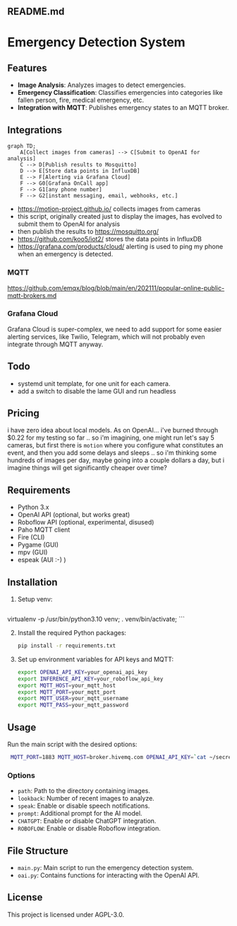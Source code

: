## README.md

# Emergency Detection System

## Features

- **Image Analysis**: Analyzes images to detect emergencies.
- **Emergency Classification**: Classifies emergencies into categories like fallen person, fire, medical emergency, etc.
- **Integration with MQTT**: Publishes emergency states to an MQTT broker.

## Integrations

```mermaid
graph TD;
    A[Collect images from cameras] --> C[Submit to OpenAI for analysis]
    C --> D[Publish results to Mosquitto]
    D --> E[Store data points in InfluxDB]
    E --> F[Alerting via Grafana Cloud]
    F --> G0[Grafana OnCall app]
    F --> G1[any phone number]
    F --> G2[instant messaging, email, webhooks, etc.]
```

* https://motion-project.github.io/ collects images from cameras
* this script, originally created just to display the images, has evolved to submit them to OpenAI for analysis 
* then publish the results to https://mosquitto.org/
* https://github.com/koo5/iot2/ stores the data points in InfluxDB
* https://grafana.com/products/cloud/ alerting is used to ping my phone when an emergency is detected.

### MQTT
https://github.com/emqx/blog/blob/main/en/202111/popular-online-public-mqtt-brokers.md

### Grafana Cloud
Grafana Cloud is super-complex, we need to add support for some easier alerting services, like Twilio, Telegram, which will not probably even integrate through MQTT anyway.

## Todo
* systemd unit template, for one unit for each camera.
* add a switch to disable the lame GUI and run headless

## Pricing
i have zero idea about local models. As on OpenAI... i've burned through $0.22 for my testing so far .. so i'm imagining, one might run let's say 5 cameras, but first there is `motion` where you configure what constitutes an event, and then you add some delays and sleeps .. so i'm thinking some hundreds of images per day, maybe going into a couple dollars a day, but i imagine things will get significantly cheaper over time?

## Requirements

- Python 3.x
- OpenAI API (optional, but works great)
- Roboflow API (optional, experimental, disused)
- Paho MQTT client
- Fire (CLI)
- Pygame (GUI)
- mpv (GUI)
- espeak (AUI :-) )

## Installation

1. Setup venv:
    ```sh
 virtualenv -p /usr/bin/python3.10 venv; . venv/bin/activate;
    ```

2. Install the required Python packages:
    ```sh
    pip install -r requirements.txt
    ```

3. Set up environment variables for API keys and MQTT:
    ```sh
    export OPENAI_API_KEY=your_openai_api_key
    export INFERENCE_API_KEY=your_roboflow_api_key
    export MQTT_HOST=your_mqtt_host
    export MQTT_PORT=your_mqtt_port
    export MQTT_USER=your_mqtt_username
    export MQTT_PASS=your_mqtt_password
    ```

## Usage

Run the main script with the desired options:
```sh
 MQTT_PORT=1883 MQTT_HOST=broker.hivemq.com OPENAI_API_KEY=`cat ~/secrets/OPENAI_API_KEY` ./main.py  /var/lib/motion --lookback=5 --speak=True --CHATGPT=True
```

### Options

- `path`: Path to the directory containing images.
- `lookback`: Number of recent images to analyze.
- `speak`: Enable or disable speech notifications.
- `prompt`: Additional prompt for the AI model.
- `CHATGPT`: Enable or disable ChatGPT integration.
- `ROBOFLOW`: Enable or disable Roboflow integration.


## File Structure

- `main.py`: Main script to run the emergency detection system.
- `oai.py`: Contains functions for interacting with the OpenAI API.


## License

This project is licensed under AGPL-3.0.
